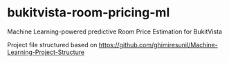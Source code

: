 # bukitvista-room-pricing-ml
Machine Learning-powered predictive Room Price Estimation for BukitVista

Project file structured based on https://github.com/ghimiresunil/Machine-Learning-Project-Structure
